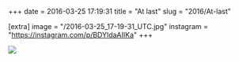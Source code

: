 +++
date = 2016-03-25 17:19:31
title = "At last"
slug = "2016/At-last"

[extra]
image = "/2016-03-25_17-19-31_UTC.jpg"
instagram = "https://instagram.com/p/BDYldaAIIKa"
+++

<img src="/2016-03-25_17-19-31_UTC.jpg" />

